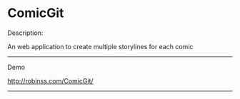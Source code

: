 ComicGit 
=====

Description:

An web application to create multiple storylines for each comic

----------------------------------------------------------

Demo

http://robinss.com/ComicGit/

----------------------------------------------------------

